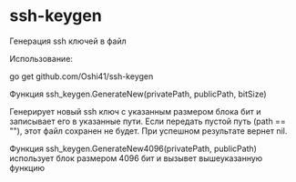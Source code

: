 # ssh-keygen
Генерация ssh ключей в файл

Использование:

go get github.com/Oshi41/ssh-keygen

Функция ssh_keygen.GenerateNew(privatePath, publicPath, bitSize)

Генерирует новый ssh ключ с указанным размером блока бит и записывает его в указанные пути. Если передать пустой путь (path == ""), этот файл сохранен не будет. При успешном результате вернет nil. 

Функция ssh_keygen.GenerateNew4096(privatePath, publicPath) использует блок размером 4096 бит и вызывет вышеуказанную функцию
